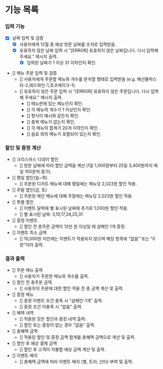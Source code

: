 # 기능 목록

### 입력 기능

- [x] 날짜 입력 및 검증
    - [x] 사용자에게 12월 중 예상 방문 날짜를 숫자로 입력받음.
    - [x] 유효하지 않은 날짜 입력 시 "[ERROR] 유효하지 않은 날짜입니다. 다시 입력해 주세요." 메시지 출력.
        - [x] 입력된 날짜가 1 이상 31 이하인지 확인.
- [] 메뉴 주문 입력 및 검증
    - [] 사용자에게 주문할 메뉴와 개수를 문자열 형태로 입력받음 (e.g. 해산물파스타-2,레드와인-1,초코케이크-1).
    - [] 유효하지 않은 주문 입력 시 "[ERROR] 유효하지 않은 주문입니다. 다시 입력해 주세요." 메시지 출력.
        - [] 메뉴판에 있는 메뉴인지 확인.
        - [] 각 메뉴의 개수가 1 이상인지 확인.
        - [] 형식이 예시와 같은지 확인.
        - [] 중복 메뉴가 없는지 확인.
        - [] 각 메뉴의 합계가 20개 이하인지 확인.
        - [] 음료 외의 메뉴가 포함되어 있는지 확인.

### 할인 및 증정 계산

- [] 크리스마스 디데이 할인
    - [] 방문 날짜에 따라 할인 금액을 계산 (1일 1,000원부터 25일 3,400원까지 매일 100원씩 증가).
- [] 평일 할인(일~목)
    - [] 주문된 디저트 메뉴에 대해 평일에는 메뉴당 2,023원 할인 적용.
- [] 주말 할인(금, 토)
    - [] 주문된 메인 메뉴에 대해 주말에는 메뉴당 2,023원 할인 적용.
- [] 특별 할인
    - [] 이벤트 달력에 별 표시된 날짜에 추가로 1,000원 할인 적용.
    - [] 별 표시된 날짜: 3,10,17,24,25,31
- [] 증정 이벤트
    - [] 할인 전 총주문 금액이 12만 원 이상일 때 샴페인 1개 증정.
- [] 이벤트 최소 금액
    - [] 10,000원 미만에는 이벤트가 적용되지 않으며 해당 항목에 "없음" 또는 "0원"이라 출력.

### 결과 출력

- [] 주문 메뉴 출력
    - [] 사용자가 주문한 메뉴와 개수를 출력.
- [] 할인 전 총주문 금액
    - [] 사용자의 주문에 대한 할인 적용 전 총 금액 계산 및 출력.
- [] 증정 메뉴
    - [] 증정 이벤트 조건 충족 시 "샴페인-1개" 출력.
    - [] 증정 조건 미충족 시 "없음" 출력.
- [] 혜택 내역
    - [] 적용된 모든 할인과 증정 내역 출력.
    - [] 할인 또는 증정이 없는 경우 "없음" 출력.
- [] 총혜택 금액
    - [] 적용된 할인 및 증정 금액 합계를 총혜택 금액으로 계산 및 출력.
- [] 할인 후 예상 결제 금액
    - [] 할인 후 고객이 지불할 예상 금액 계산 및 출력.
- [] 이벤트 배지
    - [] 총혜택 금액에 따라 이벤트 배지 (별, 트리, 산타) 부여 및 출력.
